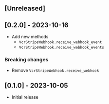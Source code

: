 ## [Unreleased]

## [0.2.0] - 2023-10-16
- Add new methods
  - `VcrStripeWebhook.receive_webhook_event`
  - `VcrStripeWebhook.receive_webhook_events`

### Breaking changes
- Remove `VcrStripeWebhook.receive_webhook`

## [0.1.0] - 2023-10-05

- Initial release
